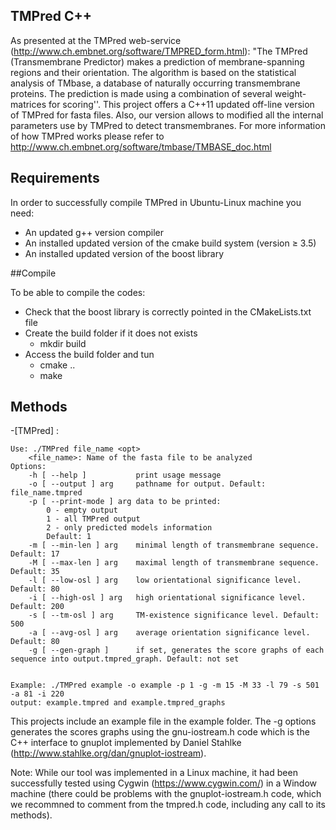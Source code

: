 ## TMPred C++


As presented at the TMPred web-service (http://www.ch.embnet.org/software/TMPRED_form.html): "The TMPred (Transmembrane
Predictor) makes a prediction of membrane-spanning regions and their orientation. The algorithm is based on the statistical 
analysis of TMbase, a database of naturally occurring transmembrane proteins. The prediction is made using a combination of 
several weight-matrices for scoring''. This project offers a C++11 updated off-line version of TMPred for fasta files. Also, 
our version allows to modified all the internal parameters use by TMPred to detect transmembranes. 
For more information of how TMPred works please refer to http://www.ch.embnet.org/software/tmbase/TMBASE_doc.html


## Requirements

In order to successfully compile TMPred in Ubuntu-Linux machine you need: 
- An updated g++ version compiler
- An installed updated version of the cmake build system (version ≥ 3.5)
- An installed updated version of the boost library

##Compile

To be able to compile the codes: 
- Check that the boost library is correctly pointed in the CMakeLists.txt file
- Create the build folder if it does not exists
	- mkdir build
- Access the build folder and tun
	- cmake ..
	- make

## Methods

-[TMPred] :

	Use: ./TMPred file_name <opt>
		<file_name>: Name of the fasta file to be analyzed
	Options:
  		-h [ --help ]           print usage message
  		-o [ --output ] arg     pathname for output. Default: file_name.tmpred
  		-p [ --print-mode ] arg data to be printed: 
			0 - empty output
			1 - all TMPred output
			2 - only predicted models information
			Default: 1
  		-m [ --min-len ] arg    minimal length of transmembrane sequence. Default: 17
  		-M [ --max-len ] arg    maximal length of transmembrane sequence. Default: 35
  		-l [ --low-osl ] arg    low orientational significance level. Default: 80
  		-i [ --high-osl ] arg   high orientational significance level. Default: 200
  		-s [ --tm-osl ] arg     TM-existence significance level. Default: 500
  		-a [ --avg-osl ] arg    average orientation significance level. Default: 80
  		-g [ --gen-graph ]      if set, generates the score graphs of each sequence into output.tmpred_graph. Default: not set

	
	Example: ./TMPred example -o example -p 1 -g -m 15 -M 33 -l 79 -s 501 -a 81 -i 220
	output:	example.tmpred and example.tmpred_graphs
        
This projects include an example file in the example folder. The -g options generates the scores graphs using the gnu-iostream.h code which 
is the C++ interface to gnuplot implemented by Daniel Stahlke (http://www.stahlke.org/dan/gnuplot-iostream).

			
Note: While our tool was implemented in a Linux machine, it had been successfully tested using Cygwin (https://www.cygwin.com/) in a Window machine 
(there could be problems with the gnuplot-iostream.h code, which we recommned to comment from the tmpred.h code, including any call to its methods).


